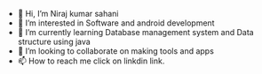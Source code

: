 - 👋 Hi, I’m Niraj kumar sahani
- 👀 I’m interested in Software and android development
- 🌱 I’m currently learning Database management system and Data structure using java
- 💞️ I’m looking to collaborate on making tools and apps
- 📫 How to reach me click on linkdin link.

<!---
nirajsahani1/nirajsahani1 is a ✨ special ✨ repository because its `README.md` (this file) appears on your GitHub profile.
You can click the Preview link to take a look at your changes.
--->
